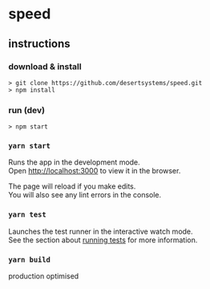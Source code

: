 # speed

## instructions

### download & install

```
> git clone https://github.com/desertsystems/speed.git
> npm install

```


### run (dev)

```
> npm start

```



### `yarn start`

Runs the app in the development mode.<br />
Open [http://localhost:3000](http://localhost:3000) to view it in the browser.

The page will reload if you make edits.<br />
You will also see any lint errors in the console.


### `yarn test`

Launches the test runner in the interactive watch mode.<br />
See the section about [running tests](https://facebook.github.io/create-react-app/docs/running-tests) for more information.


### `yarn build`

production optimised